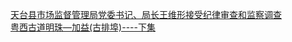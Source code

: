   
[天台县市场监督管理局党委书记、局长王维形接受纪律审查和监察调查](http://www.dianyue.me/archives/783/1eu8j4f9rdhq4bcv/)  
[粤西古道明珠―加益(古排埠)----下集](http://www.dianyue.me/archives/862/avj8hynd6ur3fky6/)